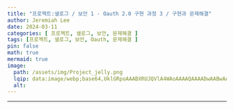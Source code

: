 ```yaml
---
title: "프로젝트:샐로그 / 보안 1 - Oauth 2.0 구현 과정 3 / 구현과 문제해결"
author: Jeremiah Lee
date: 2024-03-11
categories: [ 프로젝트, 샐로그, 보안, 문제해결 ]
tags: [프로젝트, 샐로그, 보안, Oauth, 문제해결 ]
pin: false
math: true
mermaid: true
image: 
  path: /assets/img/Project_jelly.png
  lqip: data:image/webp;base64,UklGRpoAAABXRUJQVlA4WAoAAAAQAAAADwAABwAAQUxQSDIAAAARL0AmbZurmr57yyIiqE8oiG0bejIYEQTgqiDA9vqnsUSI6H+oAERp2HZ65qP/VIAWAFZQOCBCAAAA8AEAnQEqEAAIAAVAfCWkAALp8sF8rgRgAP7o9FDvMCkMde9PK7euH5M1m6VWoDXf2FkP3BqV0ZYbO6NA/VFIAAAA
  alt: 
---
```

***

